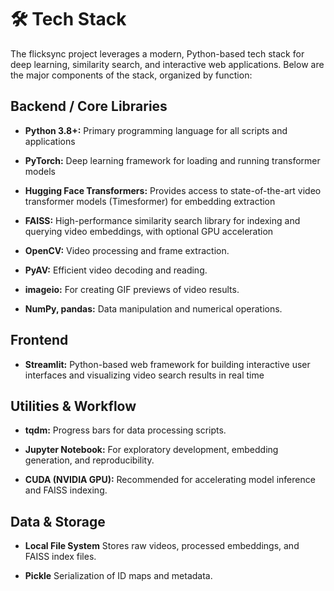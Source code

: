 # 🛠️ Tech Stack

The flicksync project leverages a modern, Python-based tech stack for deep learning, similarity search, and interactive web applications. Below are the major components of the stack, organized by function:
## Backend / Core Libraries

- **Python 3.8+:** Primary programming language for all scripts and applications

- **PyTorch:** Deep learning framework for loading and running transformer models

- **Hugging Face Transformers:** Provides access to state-of-the-art video transformer models (Timesformer) for embedding extraction

- **FAISS:** High-performance similarity search library for indexing and querying video embeddings, with optional GPU acceleration

- **OpenCV:** Video processing and frame extraction.

- **PyAV:** Efficient video decoding and reading.

- **imageio:** For creating GIF previews of video results.

- **NumPy, pandas:** Data manipulation and numerical operations.

## Frontend

- **Streamlit:** Python-based web framework for building interactive user interfaces and visualizing video search results in real time

## Utilities & Workflow

- **tqdm:** Progress bars for data processing scripts.

- **Jupyter Notebook:** For exploratory development, embedding generation, and reproducibility.

- **CUDA (NVIDIA GPU):** Recommended for accelerating model inference and FAISS indexing.
## Data & Storage

- **Local File System**
    Stores raw videos, processed embeddings, and FAISS index files.

- **Pickle**
    Serialization of ID maps and metadata.

